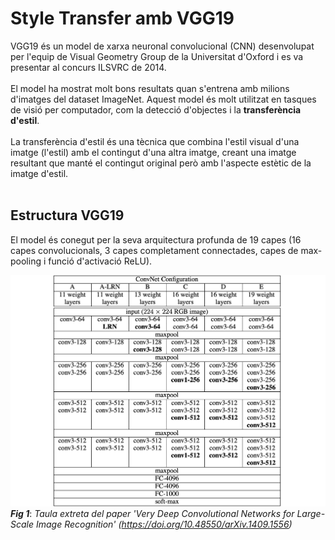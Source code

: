 # Style Transfer amb VGG19

VGG19 és un model de xarxa neuronal convolucional (CNN) desenvolupat per l'equip de Visual Geometry Group de la Universitat d'Oxford i es va presentar al concurs ILSVRC de 2014.<br><br>El model ha mostrat molt bons resultats quan s'entrena amb milions d'imatges del dataset ImageNet. Aquest model és molt utilitzat en tasques de visió per computador, com la detecció d'objectes i la **transferència d'estil**.<br><br>La transferència d'estil és una tècnica que combina l'estil visual d'una imatge (l'estil) amb el contingut d'una altra imatge, creant una imatge resultant que manté el contingut original però amb l'aspecte estètic de la imatge d'estil.<br><br>

## Estructura VGG19

El model és conegut per la seva arquitectura profunda de 19 capes (16 capes convolucionals, 3 capes completament connectades, capes de max-pooling i funció d'activació ReLU).<br>

![architectures de CNNs](CNN_architectures.png)
***Fig 1***: *Taula extreta del paper 'Very Deep Convolutional Networks for Large-Scale Image Recognition' (https://doi.org/10.48550/arXiv.1409.1556)* <br>

